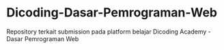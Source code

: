 # Dicoding-Dasar-Pemrograman-Web
Repository terkait submission pada platform belajar Dicoding Academy - Dasar Pemrograman Web
